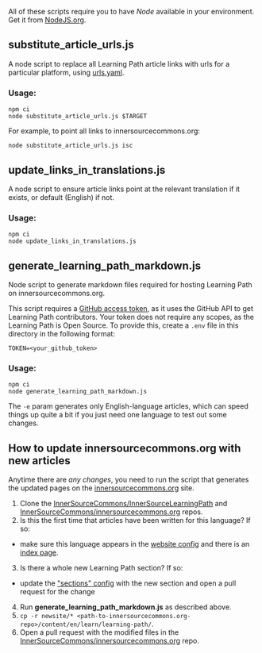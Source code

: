 All of these scripts require you to have _Node_ available in your environment.
Get it from [NodeJS.org](https://nodejs.org/en/).

## substitute_article_urls.js

A node script to replace all Learning Path article links with urls for a particular platform, using [urls.yaml](../config/urls.yaml).

### Usage:
```
npm ci
node substitute_article_urls.js $TARGET
```
For example, to point all links to innersourcecommons.org:
```
node substitute_article_urls.js isc
```

## update_links_in_translations.js

A node script to ensure article links point at the relevant translation if it exists, or default (English) if not.

### Usage:
```
npm ci
node update_links_in_translations.js
```

## generate_learning_path_markdown.js

Node script to generate markdown files required for hosting Learning Path on innersourcecommons.org.

This script requires a [GitHub access token](https://docs.github.com/en/free-pro-team@latest/github/authenticating-to-github/creating-a-personal-access-token), as it uses the GitHub API to get Learning Path contributors. Your token does not require any scopes, as the Learning Path is Open Source. To provide this, create a `.env` file in this directory in the following format:
```
TOKEN=<your_github_token>
```

### Usage:
```
npm ci
node generate_learning_path_markdown.js
```

The `-e` param generates only English-language articles, which can speed things up quite a bit if you just need one language to test out some changes.

## How to update innersourcecommons.org with new articles

Anytime there are _any changes_, you need to run the script that generates the updated pages on the [innersourcecommons.org] site.

1. Clone the [InnerSourceCommons/InnerSourceLearningPath] and [InnerSourceCommons/innersourcecommons.org] repos.
1. Is this the first time that articles have been written for this language? If so:
  * make sure this language appears in the [website config](https://github.com/InnerSourceCommons/innersourcecommons.net/blob/master/config.yaml) and there is an [index page](https://github.com/InnerSourceCommons/innersourcecommons.org/tree/master/content/en/learn/learning-path).
3. Is there a whole new Learning Path section? If so:
  * update the ["sections" config](https://github.com/InnerSourceCommons/InnerSourceLearningPath/blob/main/scripts/section_data.json) with the new section and open a pull request for the change
4. Run **generate_learning_path_markdown.js** as described above.
4. `cp -r newsite/* <path-to-innersourcecommons.org-repo>/content/en/learn/learning-path/`.
4. Open a pull request with the modified files in the [InnerSourceCommons/innersourcecommons.org] repo.

[innersourcecommons.org]: https://innersourcecommons.org/
[InnerSourceCommons/InnerSourceLearningPath]: https://github.com/InnerSourceCommons/InnerSourceLearningPath/
[InnerSourceCommons/innersourcecommons.org]: https://github.com/InnerSourceCommons/innersourcecommons.org
